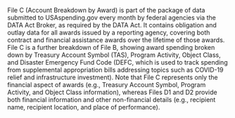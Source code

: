 File C (Account Breakdown by Award) is part of the package of data submitted 
to USAspending.gov every month by federal agencies via the DATA Act Broker, 
as required by the DATA Act. It contains obligation and outlay 
data for all awards issued by a reporting agency, covering both contract 
and financial assistance awards over the lifetime of those awards. 
File C is a further breakdown of File B, showing award spending broken
down by Treasury Account Symbol (TAS), Program Activity, Object Class,
and Disaster Emergency Fund Code (DEFC, which is used to track
spending from supplemental appropriation bills addressing topics such
as COVID-19 relief and infrastructure investment).
Note that File C represents only the financial aspect of awards (e.g., Treasury Account Symbol, Program Activity, and Object Class information), whereas Files D1 and D2 provide both financial information and other non-financial details (e.g., recipient name, recipient location, and place of performance).
